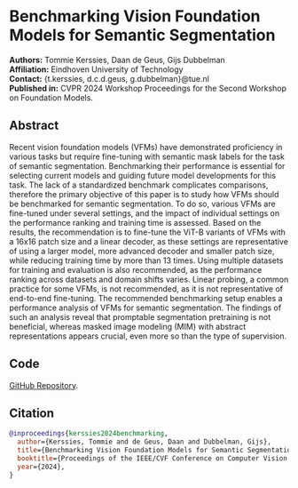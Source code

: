 # Benchmarking Vision Foundation Models for Semantic Segmentation

**Authors:** Tommie Kerssies, Daan de Geus, Gijs Dubbelman  
**Affiliation:** Eindhoven University of Technology  
**Contact:** {t.kerssies, d.c.d.geus, g.dubbelman}@tue.nl  
**Published in:** CVPR 2024 Workshop Proceedings for the Second Workshop on Foundation Models.

## Abstract
Recent vision foundation models (VFMs) have demonstrated proficiency in various tasks but require fine-tuning with semantic mask labels for the task of semantic segmentation. Benchmarking their performance is essential for selecting current models and guiding future model developments for this task. The lack of a standardized benchmark complicates comparisons, therefore the primary objective of this paper is to study how VFMs should be benchmarked for semantic segmentation. To do so, various VFMs are fine-tuned under several settings, and the impact of individual settings on the performance ranking and training time is assessed. Based on the results, the recommendation is to fine-tune the ViT-B variants of VFMs with a 16x16 patch size and a linear decoder, as these settings are representative of using a larger model, more advanced decoder and smaller patch size, while reducing training time by more than 13 times. Using multiple datasets for training and evaluation is also recommended, as the performance ranking across datasets and domain shifts varies. Linear probing, a common practice for some VFMs, is not recommended, as it is not representative of end-to-end fine-tuning. The recommended benchmarking setup enables a performance analysis of VFMs for semantic segmentation. The findings of such an analysis reveal that promptable segmentation pretraining is not beneficial, whereas masked image modeling (MIM) with abstract representations appears crucial, even more so than the type of supervision.

## Code
[GitHub Repository](https://github.com/tue-mps/benchmark-vfm-ss).

## Citation
```bibtex
@inproceedings{kerssies2024benchmarking,
  author={Kerssies, Tommie and de Geus, Daan and Dubbelman, Gijs},
  title={Benchmarking Vision Foundation Models for Semantic Segmentation},
  booktitle={Proceedings of the IEEE/CVF Conference on Computer Vision and Pattern Recognition (CVPR) Workshops},
  year={2024},
}
